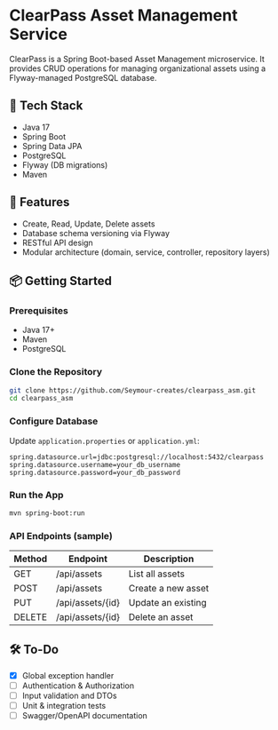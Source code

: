 # ClearPass Asset Management Service

ClearPass is a Spring Boot-based Asset Management microservice. It provides CRUD operations for managing organizational assets using a Flyway-managed PostgreSQL database.

## 🧰 Tech Stack

- Java 17
- Spring Boot
- Spring Data JPA
- PostgreSQL
- Flyway (DB migrations)
- Maven

## 🚀 Features

- Create, Read, Update, Delete assets
- Database schema versioning via Flyway
- RESTful API design
- Modular architecture (domain, service, controller, repository layers)

## 📦 Getting Started

### Prerequisites

- Java 17+
- Maven
- PostgreSQL

### Clone the Repository

```bash
git clone https://github.com/Seymour-creates/clearpass_asm.git
cd clearpass_asm
```

### Configure Database

Update `application.properties` or `application.yml`:

```properties
spring.datasource.url=jdbc:postgresql://localhost:5432/clearpass
spring.datasource.username=your_db_username
spring.datasource.password=your_db_password
```

### Run the App

```bash
mvn spring-boot:run
```

### API Endpoints (sample)

| Method | Endpoint         | Description           |
|--------|------------------|-----------------------|
| GET    | /api/assets      | List all assets       |
| POST   | /api/assets      | Create a new asset    |
| PUT    | /api/assets/{id} | Update an existing    |
| DELETE | /api/assets/{id} | Delete an asset       |

## 🛠️ To-Do

- [X] Global exception handler
- [ ] Authentication & Authorization
- [ ] Input validation and DTOs
- [ ] Unit & integration tests
- [ ] Swagger/OpenAPI documentation
